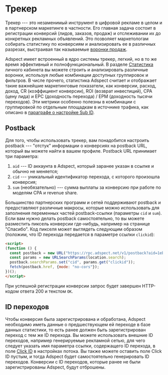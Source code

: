 # Трекер

Трекер --- это незаменимый инструмент в цифровой рекламе в целом и в партнерском маркетинге в частности.
Его главная задача состоит в регистрации конверсий (лидов, заказов, продаж) и отслеживании их до
конкретных рекламных объявлений. Это позволяет маркетологам собирать статистику по конверсиям и анализировать
ее в различных разрезах, выстраивая так называемые
[воронки продаж](https://ru.wikipedia.org/wiki/%D0%92%D0%BE%D1%80%D0%BE%D0%BD%D0%BA%D0%B0_%D0%BF%D1%80%D0%BE%D0%B4%D0%B0%D0%B6).

Adspect имеет встроенный в ядро системы трекер, легкий, но в то же время эффективный и полнофункциональный.
В разделе [Статистика](reporting.md) личного кабинета вы можете строить и анализировать различные воронки,
используя любые комбинации доступных группировок и фильтров. В числе прочего, статистика Adspect считает и
отображает такие важнейшие маркетинговые показатели, как конверсии, расход, доход, CR (коэффициент конверсии),
ROI (возврат инвестиций), CPA (цену лида) и EPC (доходность перехода) / EPM (доходность тысячи переходов).
Эти метрики особенно полезны в комбинации с группировкой по отдельным площадкам в источнике трафика, как
описано в [параграфе о настройке Sub ID](streams.md#sub-id).

## Postback

Для того, чтобы использовать трекер, вам понадобится настроить postback --- "отстук" информации о конверсиях
на postback URL, который вы можете найти в вашем профиле. Postback URL принимает три параметра:

1. `aid` --- ID аккаунта в Adspect, который заранее указан в ссылке и обычно не меняется;
2. `cid` --- уникальный идентификатор перехода, с которого произошла конверсия;
3. `sum` (необязательно) --- сумма выплаты за конверсию при работе по моделям CPA и revenue share.

Большинство партнерских программ и сетей поддерживают postback и предоставляют различные макросы, которые
можно использовать для заполнения переменных частей postback-ссылки (параметры `cid` и `sum`). Если вам нужно
делать postback самостоятельно, то вы можете разместить пиксель конверсии где-нибудь, например на странице
"Спасибо". Код пикселя может выглядеть следующим образом (положим, что ID перехода передается в
параметре ссылки `clickid`):

```html
<script>
(function () {
  const postback = new URL("https://rpc.adspect.net/v1/postback?aid=1eb5991f-a25b-68f4-b171-00162501c2b4");
  const params = new URLSearchParams(location.search);
  postback.searchParams.set("cid", params.get("clickid"));
  fetch(postback.href, {mode: "no-cors"});
})();
</script>
```

При успешной регистрации конверсии запрос будет завершен HTTP-кодом ответа 200 и текстом `OK`.

## ID переходов

Чтобы конверсия была зарегистрирована и обработана, Adspect необходимо иметь данные о предшествующем ей
переходе в базе данных статистики, то есть ранее должен быть зарегистрирован переход с тем же ID перехода.
Вы можете использовать внешние ID переходов, например генерируемые рекламной сетью, для чего следует указать
имя параметра ссылки, содержащего ID перехода, в поле [Click ID](streams.md#click-id) в настройках потока.
Вы также можете оставить поле Click ID пустым, и тогда Adspect будет самостоятельно генерировать ID переходов.
Конверсии с ID переходов, которые ранее не были зарегистрированы Adspect, будут отброшены.
